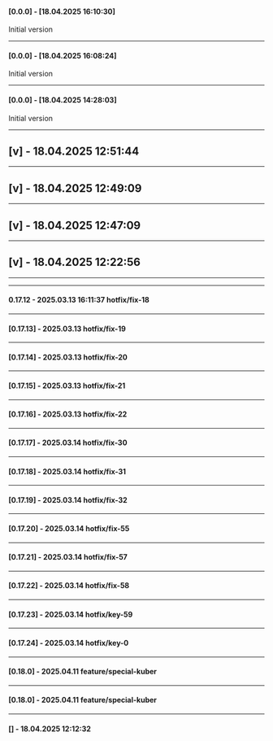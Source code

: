 #### [0.0.0] - [18.04.2025 16:10:30]     
Initial version

---
#### [0.0.0] - [18.04.2025 16:08:24]     
Initial version

---
#### [0.0.0] - [18.04.2025 14:28:03]     
Initial version

---
## [v] - 18.04.2025 12:51:44



---

## [v] - 18.04.2025 12:49:09



---

## [v] - 18.04.2025 12:47:09



---

## [v] - 18.04.2025 12:22:56



---

---
#### 0.17.12 - 2025.03.13 16:11:37 hotfix/fix-18
---
#### [0.17.13] - 2025.03.13    hotfix/fix-19
---
#### [0.17.14] - 2025.03.13    hotfix/fix-20
---
#### [0.17.15] - 2025.03.13    hotfix/fix-21
---
#### [0.17.16] - 2025.03.13    hotfix/fix-22
---
#### [0.17.17] - 2025.03.14    hotfix/fix-30
---
#### [0.17.18] - 2025.03.14    hotfix/fix-31
---
#### [0.17.19] - 2025.03.14    hotfix/fix-32
---
#### [0.17.20] - 2025.03.14    hotfix/fix-55
---
#### [0.17.21] - 2025.03.14    hotfix/fix-57
---
#### [0.17.22] - 2025.03.14    hotfix/fix-58
---
#### [0.17.23] - 2025.03.14    hotfix/key-59
---
#### [0.17.24] - 2025.03.14    hotfix/key-0
---
#### [0.18.0] - 2025.04.11    feature/special-kuber
---
#### [0.18.0] - 2025.04.11    feature/special-kuber

---

#### [] - 18.04.2025 12:12:32

